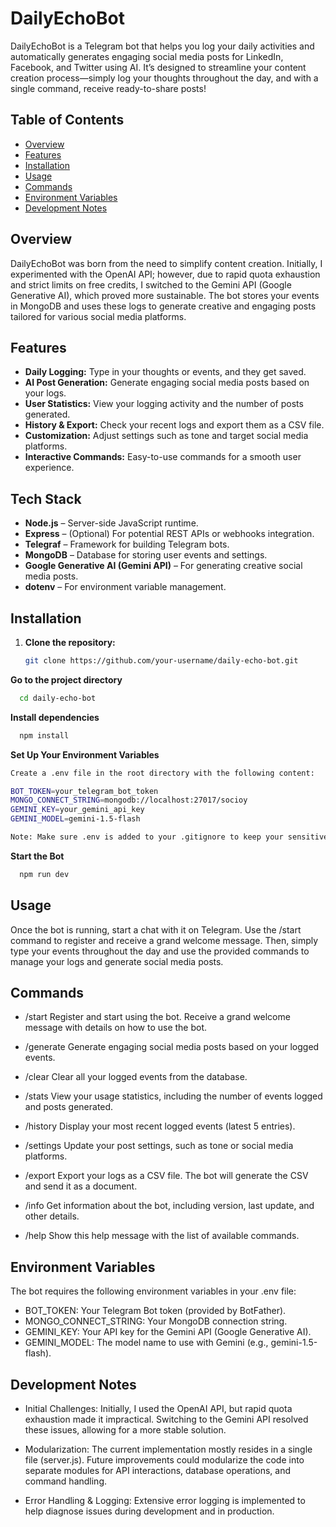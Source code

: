 # DailyEchoBot

DailyEchoBot is a Telegram bot that helps you log your daily activities and automatically generates engaging social media posts for LinkedIn, Facebook, and Twitter using AI. It’s designed to streamline your content creation process—simply log your thoughts throughout the day, and with a single command, receive ready-to-share posts!

## Table of Contents

- [Overview](#overview)
- [Features](#features)
- [Installation](#installation)
- [Usage](#usage)
- [Commands](#commands)
- [Environment Variables](#environment-variables)
- [Development Notes](#development-notes)

## Overview

DailyEchoBot was born from the need to simplify content creation. Initially, I experimented with the OpenAI API; however, due to rapid quota exhaustion and strict limits on free credits, I switched to the Gemini API (Google Generative AI), which proved more sustainable. The bot stores your events in MongoDB and uses these logs to generate creative and engaging posts tailored for various social media platforms.

## Features

- **Daily Logging:** Type in your thoughts or events, and they get saved.
- **AI Post Generation:** Generate engaging social media posts based on your logs.
- **User Statistics:** View your logging activity and the number of posts generated.
- **History & Export:** Check your recent logs and export them as a CSV file.
- **Customization:** Adjust settings such as tone and target social media platforms.
- **Interactive Commands:** Easy-to-use commands for a smooth user experience.

## Tech Stack

- **Node.js** – Server-side JavaScript runtime.
- **Express** – (Optional) For potential REST APIs or webhooks integration.
- **Telegraf** – Framework for building Telegram bots.
- **MongoDB** – Database for storing user events and settings.
- **Google Generative AI (Gemini API)** – For generating creative social media posts.
- **dotenv** – For environment variable management.

## Installation

1. **Clone the repository:**

   ```bash
   git clone https://github.com/your-username/daily-echo-bot.git

 **Go to the project directory**

```bash
  cd daily-echo-bot
```

**Install dependencies**

```bash
  npm install
```
**Set Up Your Environment Variables**
```bash
Create a .env file in the root directory with the following content:

BOT_TOKEN=your_telegram_bot_token
MONGO_CONNECT_STRING=mongodb://localhost:27017/socioy
GEMINI_KEY=your_gemini_api_key
GEMINI_MODEL=gemini-1.5-flash

Note: Make sure .env is added to your .gitignore to keep your sensitive keys safe.

```
**Start the Bot**
```bash
  npm run dev
```

## Usage

Once the bot is running, start a chat with it on Telegram. Use the /start command to register and receive a grand welcome message. Then, simply type your events throughout the day and use the provided commands to manage your logs and generate social media posts.

## Commands

- /start
Register and start using the bot. Receive a grand welcome message with details on how to use the bot.

- /generate
Generate engaging social media posts based on your logged events.

- /clear
Clear all your logged events from the database.

- /stats
View your usage statistics, including the number of events logged and posts generated.

- /history
Display your most recent logged events (latest 5 entries).

- /settings
Update your post settings, such as tone or social media platforms.

- /export
Export your logs as a CSV file. The bot will generate the CSV and send it as a document.

- /info
Get information about the bot, including version, last update, and other details.

- /help
Show this help message with the list of available commands.

## Environment Variables

The bot requires the following environment variables in your .env file:

- BOT_TOKEN: Your Telegram Bot token (provided by BotFather).
- MONGO_CONNECT_STRING: Your MongoDB connection string.
- GEMINI_KEY: Your API key for the Gemini API (Google Generative AI).
- GEMINI_MODEL: The model name to use with Gemini (e.g., gemini-1.5-flash).

  
## Development Notes

- Initial Challenges:
Initially, I used the OpenAI API, but rapid quota exhaustion made it impractical. Switching to the Gemini API resolved these issues, allowing for a more stable solution.

- Modularization:
The current implementation mostly resides in a single file (server.js). Future improvements could modularize the code into separate modules for API interactions, database operations, and command handling.

- Error Handling & Logging:
Extensive error logging is implemented to help diagnose issues during development and in production.
